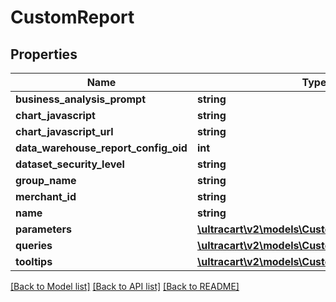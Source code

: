 # CustomReport

## Properties
Name | Type | Description | Notes
------------ | ------------- | ------------- | -------------
**business_analysis_prompt** | **string** |  | [optional] 
**chart_javascript** | **string** |  | [optional] 
**chart_javascript_url** | **string** |  | [optional] 
**data_warehouse_report_config_oid** | **int** |  | [optional] 
**dataset_security_level** | **string** |  | [optional] 
**group_name** | **string** |  | [optional] 
**merchant_id** | **string** |  | [optional] 
**name** | **string** |  | [optional] 
**parameters** | [**\ultracart\v2\models\CustomReportParameter[]**](CustomReportParameter.md) |  | [optional] 
**queries** | [**\ultracart\v2\models\CustomReportQuery[]**](CustomReportQuery.md) |  | [optional] 
**tooltips** | [**\ultracart\v2\models\CustomReportTooltip[]**](CustomReportTooltip.md) |  | [optional] 

[[Back to Model list]](../README.md#documentation-for-models) [[Back to API list]](../README.md#documentation-for-api-endpoints) [[Back to README]](../README.md)


